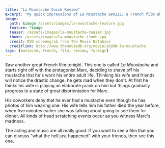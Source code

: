 ```yaml
---
title: "La Moustache Quick Review"
excerpt: "My quick impressions of La Moustache &#8212; a French film about a dude shaving his mustache."
image: 
  path: &image /assets/images/la-moustache-feature.jpg
  feature: *image
  teaser: /assets/images/la-moustache-teaser.jpg
  thumb: /assets/images/la-moustache-thumb.jpg
  credit: DVD screengrab from The Movie Database
  creditlink: http://www.themoviedb.org/movie/16998-la-moustache
tags: [mustache, French, film, review, foreign]
---
```


Saw another great French film tonight. This one is called *La Moustache* and starts right off with the protagonist Marc, deciding to shave off his mustache that he's worn his entire adult life. Thinking his wife and friends will notice the drastic change, he gets mad when they don't. At first he thinks his wife is playing an elaborate prank on him but things gradually progress to a state of great disorientation for Marc.

His coworkers deny that he ever had a mustache even though he has photos of him wearing one. His wife tells him his father died the year before, when five minutes earlier she was talking about going to see them for dinner. All kinds of head scratching events occur as you witness Marc's madness.

The acting and music are all really good. If you want to see a film that you can discuss "what the hell just happened" with your friends, then see this one.
